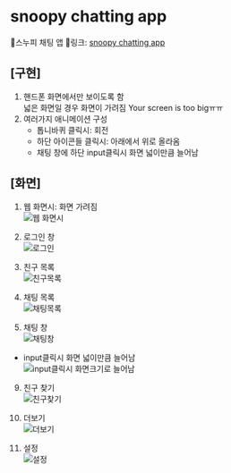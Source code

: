 #  snoopy chatting app  
📱스누피 채팅 앱
🔗링크: [snoopy chatting app](https://grapefruit12.github.io/html-css_portfolio_cloneApp/)


## [구현]
1. 핸드폰 화면에서만 보이도록 함
<br>넓은 화면일 경우 화면이 가려짐 Your screen is too bigㅠㅠ
2. 여러가지 애니메이션 구성
    - 톱니바퀴 클릭시: 회전
    - 하단 아이콘들 클릭시: 아래에서 위로 올라옴
    - 채팅 창에 하단 input클릭시 화면 넓이만큼 늘어남


## [화면]
1. 웹 화면시: 화면 가려짐  
![웹 화면시](https://user-images.githubusercontent.com/89383812/168473465-a4539abd-2c84-4556-aab3-4eb31b910ea2.PNG)

2. 로그인 창  
![로그인](https://user-images.githubusercontent.com/89383812/168473554-32a86f89-35c9-453b-b10c-ed914146b801.PNG)

4. 친구 목록  
![친구목록](https://user-images.githubusercontent.com/89383812/168473558-b0da97e6-c27d-4da4-8074-b9e8a5dbb13e.PNG)

6. 채팅 목록  
![채팅목록](https://user-images.githubusercontent.com/89383812/168473561-99d26274-c37a-4eb2-84e4-befbb752bba5.PNG)

8. 채팅 창  
![채팅창](https://user-images.githubusercontent.com/89383812/168473570-76f45271-6ffd-43e5-9fe5-d828914a3ebf.PNG)

  - input클릭시 화면 넓이만큼 늘어남  
  ![input클릭시 화면크기로 늘어남](https://user-images.githubusercontent.com/89383812/168473592-499c61ab-7b15-4ada-abcf-7ac460770553.PNG)


9. 친구 찾기  
![친구찾기](https://user-images.githubusercontent.com/89383812/168473607-5aa1d425-b46c-4176-b098-159f2ed7b7c5.PNG)

11. 더보기  
![더보기](https://user-images.githubusercontent.com/89383812/168473611-7d2425f7-dc35-4acf-b8d4-a740e29ef454.PNG)

13. 설정  
![설정](https://user-images.githubusercontent.com/89383812/168473615-b461dd77-925b-425d-ae37-0d0065ac770d.PNG)



